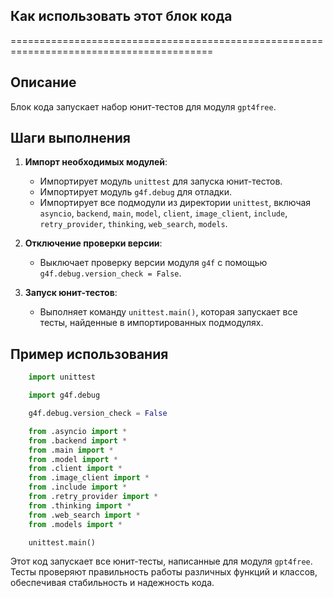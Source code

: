## Как использовать этот блок кода
=========================================================================================

Описание
-------------------------
Блок кода запускает набор юнит-тестов для модуля `gpt4free`.

Шаги выполнения
-------------------------
1. **Импорт необходимых модулей**: 
   - Импортирует модуль `unittest` для запуска юнит-тестов.
   - Импортирует модуль `g4f.debug` для отладки.
   - Импортирует все подмодули из директории `unittest`, включая `asyncio`, `backend`, `main`, `model`, `client`, `image_client`, `include`, `retry_provider`, `thinking`, `web_search`, `models`.

2. **Отключение проверки версии**:
   - Выключает проверку версии модуля `g4f` с помощью `g4f.debug.version_check = False`.

3. **Запуск юнит-тестов**:
   - Выполняет команду `unittest.main()`, которая запускает все тесты, найденные в импортированных подмодулях.

Пример использования
-------------------------
```python
    import unittest

    import g4f.debug

    g4f.debug.version_check = False

    from .asyncio import *
    from .backend import *
    from .main import *
    from .model import *
    from .client import *
    from .image_client import *
    from .include import *
    from .retry_provider import *
    from .thinking import *
    from .web_search import *
    from .models import *

    unittest.main()
```

Этот код запускает все юнит-тесты, написанные для модуля `gpt4free`. Тесты проверяют правильность работы различных функций и классов, обеспечивая стабильность и надежность кода.